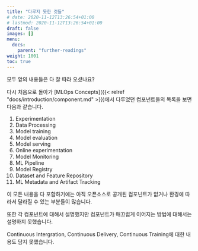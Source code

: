 ```yaml
---
title: "다루지 못한 것들"
# date: 2020-11-12T13:26:54+01:00
# lastmod: 2020-11-12T13:26:54+01:00
draft: false
images: []
menu:
  docs:
    parent: "further-readings"
weight: 1001
toc: true
---
```


모두 앞의 내용들은 다 잘 따라 오셨나요?

다시 처음으로 돌아가 [MLOps Concepts]({{< relref "docs/introduction/component.md" >}})에서 다루었던 컴포넌트들의 목록을 보면 다음과 같습니다.

1. Experimentation
2. Data Processing
3. Model training
4. Model evaluation
5. Model serving
6. Online experimentation
7. Model Monitoring
8. ML Pipeline
9. Model Registry
10. Dataset and Feature Repository
11. ML Metadata and Artifact Tracking

이 모든 내용을 다 포함하기에는 아직 오픈소스로 공개된 컴포넌트가 없거나 환경에 따라서 달라질 수 있는 부분들이 많습니다.

또한 각 컴포넌트에 대해서 설명했지만 컴포넌트가 매끄럽게 이어지는 방법에 대해서는 설명하지 못했습니다.

Continuous Intergration, Continuous Delivery, Continuous Training에 대한 내용도 담지 못했습니다.
